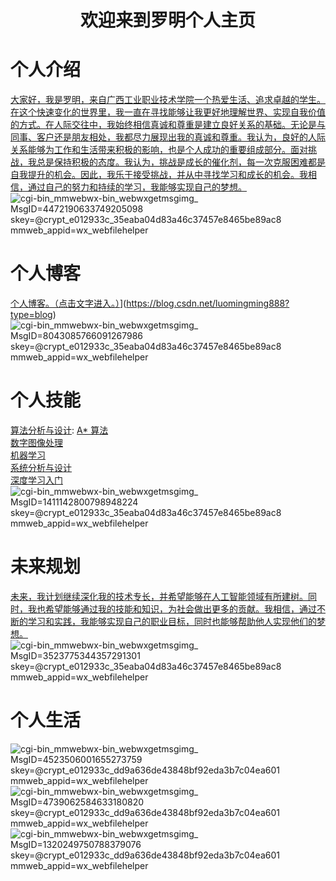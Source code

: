 # <center> 欢迎来到罗明个人主页 </center>

#  个人介绍
[大家好，我是罗明，来自广西工业职业技术学院一个热爱生活、追求卓越的学生。在这个快速变化的世界里，我一直在寻找能够让我更好地理解世界、实现自我价值的方式。在人际交往中，我始终相信真诚和尊重是建立良好关系的基础。无论是与同事、客户还是朋友相处，我都尽力展现出我的真诚和尊重。我认为，良好的人际关系能够为工作和生活带来积极的影响，也是个人成功的重要组成部分。面对挑战，我总是保持积极的态度。我认为，挑战是成长的催化剂，每一次克服困难都是自我提升的机会。因此，我乐于接受挑战，并从中寻找学习和成长的机会。我相信，通过自己的努力和持续的学习，我能够实现自己的梦想。](https://chengwenwu.github.io/warehouse-management-system)<br>
![_cgi-bin_mmwebwx-bin_webwxgetmsgimg__ MsgID=4472190633749205098 skey=@crypt_e012933c_35eaba04d83a46c37457e8465be89ac8 mmweb_appid=wx_webfilehelper](https://github.com/user-attachments/assets/48bff2c8-49e9-43cb-8870-b7ff493c9b4a)

#  个人博客
[个人博客。（点击文字进入。）](https://chengwenwu.github.io/web2.0)](https://blog.csdn.net/luomingming888?type=blog)
![_cgi-bin_mmwebwx-bin_webwxgetmsgimg__ MsgID=8043085766091267986 skey=@crypt_e012933c_35eaba04d83a46c37457e8465be89ac8 mmweb_appid=wx_webfilehelper](https://github.com/user-attachments/assets/b5b9e924-e70e-452a-bfae-17fc416223b4)

# 个人技能
[算法分析与设计](https://github.com/chengwenwu/algorithms-analysis-and-design): [A* 算法](https://chengwenwu.github.io/algorithms-analysis-and-design/A*%20algorithm)<br>
[数字图像处理](https://github.com/chengwenwu/digital-image-process)<br>
[机器学习](https://chengwenwu.github.io/ML/)<br>
[系统分析与设计](https://chengwenwu.github.io/OOAD) <br>
[深度学习入门](https://chengwenwu.github.io/DeepLearning)<br>
![_cgi-bin_mmwebwx-bin_webwxgetmsgimg__ MsgID=1411142800798948224 skey=@crypt_e012933c_35eaba04d83a46c37457e8465be89ac8 mmweb_appid=wx_webfilehelper](https://github.com/user-attachments/assets/4f14dd5c-ab1c-4d39-960a-0f1a603852d9)

# 未来规划
[未来，我计划继续深化我的技术专长，并希望能够在人工智能领域有所建树。同时，我也希望能够通过我的技能和知识，为社会做出更多的贡献。我相信，通过不断的学习和实践，我能够实现自己的职业目标，同时也能够帮助他人实现他们的梦想。](https://chengwenwu.github.io/DeepLearning)<br>
![_cgi-bin_mmwebwx-bin_webwxgetmsgimg__ MsgID=3523775344357291301 skey=@crypt_e012933c_35eaba04d83a46c37457e8465be89ac8 mmweb_appid=wx_webfilehelper](https://github.com/user-attachments/assets/f911a6dd-d6c4-46b8-8501-5ae7c0157a65)

# 个人生活
![_cgi-bin_mmwebwx-bin_webwxgetmsgimg__ MsgID=4523506001655273759 skey=@crypt_e012933c_dd9a636de43848bf92eda3b7c04ea601 mmweb_appid=wx_webfilehelper](https://github.com/user-attachments/assets/698754b9-a58c-4172-85d2-a87996838720)
![_cgi-bin_mmwebwx-bin_webwxgetmsgimg__ MsgID=4739062584633180820 skey=@crypt_e012933c_dd9a636de43848bf92eda3b7c04ea601 mmweb_appid=wx_webfilehelper](https://github.com/user-attachments/assets/d9269179-afc5-403f-aa5b-600731677a97)
![_cgi-bin_mmwebwx-bin_webwxgetmsgimg__ MsgID=1320249750788379076 skey=@crypt_e012933c_dd9a636de43848bf92eda3b7c04ea601 mmweb_appid=wx_webfilehelper](https://github.com/user-attachments/assets/244252a4-1551-4efa-bdd0-34853a212d07)

